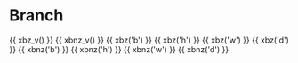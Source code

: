 # Branch

{{ xbz_v() }}
{{ xbnz_v() }}
{{ xbz('b') }}
{{ xbz('h') }}
{{ xbz('w') }}
{{ xbz('d') }}
{{ xbnz('b') }}
{{ xbnz('h') }}
{{ xbnz('w') }}
{{ xbnz('d') }}
